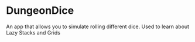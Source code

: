 # DungeonDice
An app that allows you to simulate rolling different dice. Used to learn about Lazy Stacks and Grids
